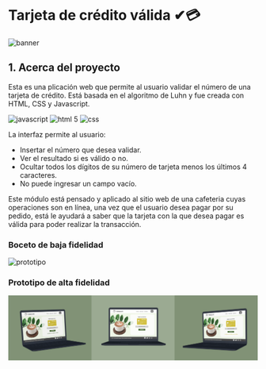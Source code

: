 # Tarjeta de crédito válida ✔💳
<img alt="banner" src="https://i.postimg.cc/RFsvPdSt/CREDIT-CARD-VALIDATION01.png" >


## 1. Acerca del proyecto

Esta es una plicación web que permite al usuario validar el número de una tarjeta de crédito. 
Está basada en el algoritmo de Luhn y fue creada con HTML, CSS y Javascript.

<div>
   <img alt="javascript" src="https://upload.wikimedia.org/wikipedia/commons/thumb/9/99/Unofficial_JavaScript_logo_2.svg/1200px-Unofficial_JavaScript_logo_2.svg.png" width="60" height="60">
  <img alt="html 5" src="https://cdn-icons-png.flaticon.com/512/1216/1216733.png" width="60" height="60">
   <img alt="css" src="https://w7.pngwing.com/pngs/241/797/png-transparent-cascading-style-sheets-css3-javascript-logo-world-wide-web-blue-angle-text-thumbnail.png" width="60" height="60">
 </div>

La interfaz permite al usuario:

* Insertar el número que desea validar.
* Ver el resultado si es válido o no.
* Ocultar todos los dígitos de su número de tarjeta menos los últimos 4 caracteres.
* No puede ingresar un campo vacío.

Este módulo está pensado y aplicado al sitio web de una cafeteria cuyas operaciones son en línea, una vez que el usuario desea pagar 
por su pedido, está le ayudará a saber que la tarjeta con la que desea pagar es válida para poder realizar la transacción.


### Boceto de baja fidelidad
<img alt="prototipo" src="https://i.postimg.cc/PxCZDJ3w/photo1657478310.jpg" width="600" height="450">

### Prototipo de alta fidelidad
 <img alt="prototipo" src="https://github.com/abrilquinterog/CDMX012-card-validation/blob/main/src/assets/HiFiProt.png?raw=true">





